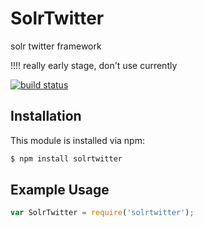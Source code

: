 # SolrTwitter

solr twitter framework

!!!! really early stage, don't use currently

[![build status](https://secure.travis-ci.org/arnaud.gaudinat@hesge.ch/solrtwitter.png)](http://travis-ci.org/arnaud.gaudinat@hesge.ch/solrtwitter)

## Installation

This module is installed via npm:

``` bash
$ npm install solrtwitter
```

## Example Usage

``` js
var SolrTwitter = require('solrtwitter');
```
